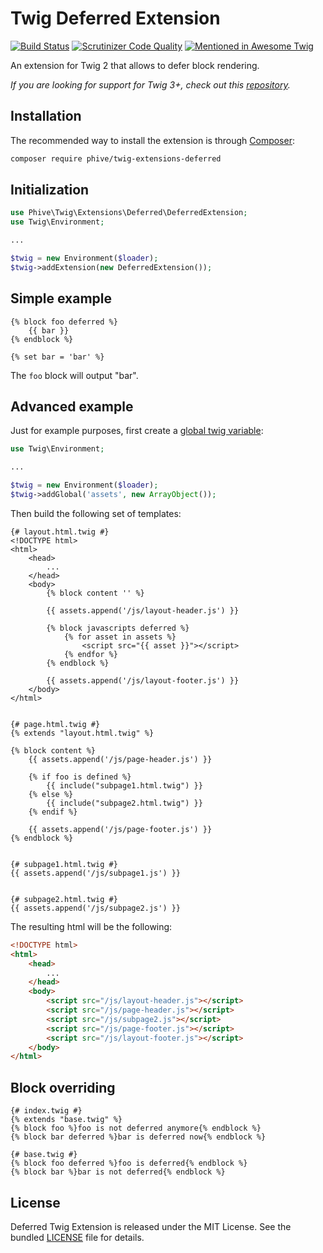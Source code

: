 Twig Deferred Extension
=======================

[![Build Status](https://travis-ci.org/rybakit/twig-deferred-extension.svg?branch=master)](https://travis-ci.org/rybakit/twig-deferred-extension)
[![Scrutinizer Code Quality](https://scrutinizer-ci.com/g/rybakit/twig-deferred-extension/badges/quality-score.png?b=master)](https://scrutinizer-ci.com/g/rybakit/twig-deferred-extension/?branch=master)
[![Mentioned in Awesome Twig](https://awesome.re/mentioned-badge.svg)](https://github.com/JulienRAVIA/awesome-twig#extensions)

An extension for Twig 2 that allows to defer block rendering.

*If you are looking for support for Twig 3+, check out
this [repository](https://github.com/rybakit/twig-deferred-extension).*


## Installation

The recommended way to install the extension is through [Composer](http://getcomposer.org):

```sh
composer require phive/twig-extensions-deferred
```

## Initialization

```php
use Phive\Twig\Extensions\Deferred\DeferredExtension;
use Twig\Environment;

...

$twig = new Environment($loader);
$twig->addExtension(new DeferredExtension());
```

## Simple example

```jinja
{% block foo deferred %}
    {{ bar }}
{% endblock %}

{% set bar = 'bar' %}
```

The `foo` block will output "bar".


## Advanced example

Just for example purposes, first create a [global twig variable](http://twig.sensiolabs.org/doc/advanced.html#globals):

```php
use Twig\Environment;

...

$twig = new Environment($loader);
$twig->addGlobal('assets', new ArrayObject());
```

Then build the following set of templates:

```jinja
{# layout.html.twig #}
<!DOCTYPE html>
<html>
    <head>
        ...
    </head>
    <body>
        {% block content '' %}

        {{ assets.append('/js/layout-header.js') }}

        {% block javascripts deferred %}
            {% for asset in assets %}
                <script src="{{ asset }}"></script>
            {% endfor %}
        {% endblock %}

        {{ assets.append('/js/layout-footer.js') }}
    </body>
</html>


{# page.html.twig #}
{% extends "layout.html.twig" %}

{% block content %}
    {{ assets.append('/js/page-header.js') }}

    {% if foo is defined %}
        {{ include("subpage1.html.twig") }}
    {% else %}
        {{ include("subpage2.html.twig") }}
    {% endif %}

    {{ assets.append('/js/page-footer.js') }}
{% endblock %}


{# subpage1.html.twig #}
{{ assets.append('/js/subpage1.js') }}


{# subpage2.html.twig #}
{{ assets.append('/js/subpage2.js') }}
```

The resulting html will be the following:

```html
<!DOCTYPE html>
<html>
    <head>
        ...
    </head>
    <body>
        <script src="/js/layout-header.js"></script>
        <script src="/js/page-header.js"></script>
        <script src="/js/subpage2.js"></script>
        <script src="/js/page-footer.js"></script>
        <script src="/js/layout-footer.js"></script>
    </body>
</html>
```


## Block overriding

```jinja
{# index.twig #}
{% extends "base.twig" %}
{% block foo %}foo is not deferred anymore{% endblock %}
{% block bar deferred %}bar is deferred now{% endblock %}

{# base.twig #}
{% block foo deferred %}foo is deferred{% endblock %}
{% block bar %}bar is not deferred{% endblock %}
```


## License

Deferred Twig Extension is released under the MIT License. See the bundled [LICENSE](LICENSE) file for details.
